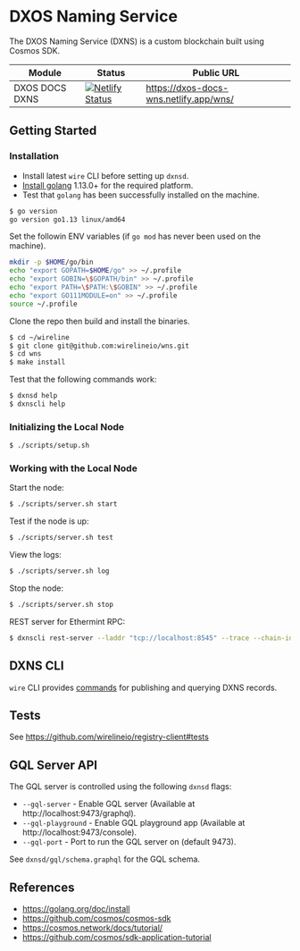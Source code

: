 # DXOS Naming Service

The DXOS Naming Service (DXNS) is a custom blockchain built using Cosmos SDK.

| Module   | Status | Public URL |
| -------- | ------ | ---------- |
| DXOS DOCS DXNS | [![Netlify Status](https://api.netlify.com/api/v1/badges/6bbab0ad-84ad-4d77-a575-420940dc55af/deploy-status)](https://app.netlify.com/sites/dxos-docs-wns/deploys) | https://dxos-docs-wns.netlify.app/wns/ |

## Getting Started

### Installation

* Install latest `wire` CLI before setting up `dxnsd`.
* [Install golang](https://golang.org/doc/install) 1.13.0+ for the required platform.
* Test that `golang` has been successfully installed on the machine.

```bash
$ go version
go version go1.13 linux/amd64
```

Set the followin ENV variables (if `go mod` has never been used on the machine).

```bash
mkdir -p $HOME/go/bin
echo "export GOPATH=$HOME/go" >> ~/.profile
echo "export GOBIN=\$GOPATH/bin" >> ~/.profile
echo "export PATH=\$PATH:\$GOBIN" >> ~/.profile
echo "export GO111MODULE=on" >> ~/.profile
source ~/.profile
```

Clone the repo then build and install the binaries.

```bash
$ cd ~/wireline
$ git clone git@github.com:wirelineio/wns.git
$ cd wns
$ make install
```

Test that the following commands work:

```bash
$ dxnsd help
$ dxnscli help
```

### Initializing the Local Node

```bash
$ ./scripts/setup.sh
```

### Working with the Local Node

Start the node:

```bash
$ ./scripts/server.sh start
```

Test if the node is up:

```bash
$ ./scripts/server.sh test
```

View the logs:

```bash
$ ./scripts/server.sh log
```

Stop the node:

```bash
$ ./scripts/server.sh stop
```

REST server for Ethermint RPC:

```bash
$ dxnscli rest-server --laddr "tcp://localhost:8545" --trace --chain-id wireline-1 --unlock-key root
```

## DXNS CLI

`wire` CLI provides [commands](https://github.com/wirelineio/incubator/blob/master/dxos/wns-cli/README.md) for publishing and querying DXNS records.

## Tests

See https://github.com/wirelineio/registry-client#tests


## GQL Server API

The GQL server is controlled using the following `dxnsd` flags:

* `--gql-server` - Enable GQL server (Available at http://localhost:9473/graphql).
* `--gql-playground` - Enable GQL playground app (Available at http://localhost:9473/console).
* `--gql-port` - Port to run the GQL server on (default 9473).

See `dxnsd/gql/schema.graphql` for the GQL schema.


## References

* https://golang.org/doc/install
* https://github.com/cosmos/cosmos-sdk
* https://cosmos.network/docs/tutorial/
* https://github.com/cosmos/sdk-application-tutorial
